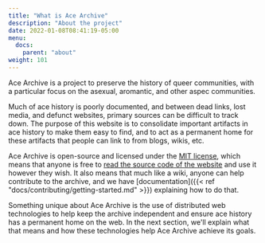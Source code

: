 ```yaml
---
title: "What is Ace Archive"
description: "About the project"
date: 2022-01-08T08:41:19-05:00
menu:
  docs:
    parent: "about"
weight: 101
---
```


Ace Archive is a project to preserve the history of queer communities, with a
particular focus on the asexual, aromantic, and other aspec communities.

Much of ace history is poorly documented, and between dead links, lost media,
and defunct websites, primary sources can be difficult to track down. The
purpose of this website is to consolidate important artifacts in ace history to
make them easy to find, and to act as a permanent home for these artifacts that
people can link to from blogs, wikis, etc.

Ace Archive is open-source and licensed under the [MIT
license](https://choosealicense.com/licenses/mit/), which means that anyone is
free to [read the source code of the
website](https://github.com/acearchive/acearchive.lgbt) and use it however they
wish. It also means that much like a wiki, anyone can help contribute to the
archive, and we have [documentation]({{< ref
"docs/contributing/getting-started.md" >}}) explaining how to do that.

Something unique about Ace Archive is the use of distributed web technologies
to help keep the archive independent and ensure ace history has a permanent
home on the web. In the next section, we'll explain what that means and how
these technologies help Ace Archive achieve its goals.
